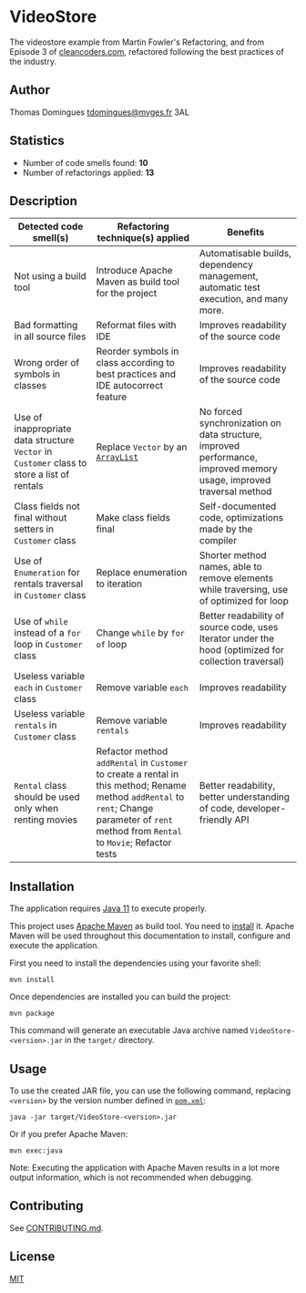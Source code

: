 # VideoStore

The videostore example from Martin Fowler's Refactoring, and from Episode 3 of
[cleancoders.com](https://cleancoders.com), refactored following the best
practices of the industry.

## Author

Thomas Domingues <tdomingues@myges.fr>
3AL

## Statistics

- Number of code smells found: **10**
- Number of refactorings applied: **13**

## Description

| Detected code smell(s) | Refactoring technique(s) applied | Benefits |
|------------------------|----------------------------------|----------|
| Not using a build tool | Introduce Apache Maven as build tool for the project | Automatisable builds, dependency management, automatic test execution, and many more. |
| Bad formatting in all source files | Reformat files with IDE | Improves readability of the source code |
| Wrong order of symbols in classes | Reorder symbols in class according to best practices and IDE autocorrect feature | Improves readability of the source code |
| Use of inappropriate data structure `Vector` in `Customer` class to store a list of rentals | Replace `Vector` by an [`ArrayList`](https://docs.oracle.com/en/java/javase/11/docs/api/java.base/java/util/ArrayList.html) | No forced synchronization on data structure, improved performance, improved memory usage, improved traversal method |
| Class fields not final without setters in `Customer` class | Make class fields final | Self-documented code, optimizations made by the compiler |
| Use of `Enumeration` for rentals traversal in `Customer` class | Replace enumeration to iteration | Shorter method names, able to remove elements while traversing, use of optimized for loop |
| Use of `while` instead of a `for` loop in `Customer` class | Change `while` by `for of` loop | Better readability of source code, uses Iterator under the hood (optimized for collection traversal) |
| Useless variable `each` in `Customer` class | Remove variable `each` | Improves readability | 
| Useless variable `rentals` in `Customer` class | Remove variable `rentals` | Improves readability | 
| `Rental` class should be used only when renting movies | Refactor method `addRental` in `Customer` to create a rental in this method; Rename method `addRental` to `rent`; Change parameter of `rent` method from `Rental` to `Movie`; Refactor tests | Better readability, better understanding of code, developer-friendly API |

## Installation

The application requires [Java 11](https://www.java.com/en/download/help/download_options.html)
to execute properly.

This project uses [Apache Maven](https://maven.apache.org/) as build tool. You
need to [install](https://maven.apache.org/download.cgi) it. Apache Maven will
be used throughout this documentation to install, configure and execute the
application.

First you need to install the dependencies using your favorite shell:

```shell
mvn install
```

Once dependencies are installed you can build the project:

```shell
mvn package
```

This command will generate an executable Java archive named
`VideoStore-<version>.jar` in the `target/` directory.

## Usage

To use the created JAR file, you can use the following command, replacing
`<version>` by the version number defined in [`pom.xml`](/pom.xml):

```shell
java -jar target/VideoStore-<version>.jar
```

Or if you prefer Apache Maven:

```shell
mvn exec:java
```

Note: Executing the application with Apache Maven results in a lot more output
information, which is not recommended when debugging.

## Contributing

See [CONTRIBUTING.md](/CONTRIBUTING.md).

## License

[MIT](https://choosealicense.com/licenses/mit/)
